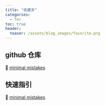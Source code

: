 ```yaml
---
title: "收藏夹"
categories:
  - Tec
toc: true
header:
  teaser: /assets/blog_images/favorite.png
---
```



## github 仓库
🔶 [minimal mistakes](https://github.com/mmistakes/minimal-mistakes)


## 快速指引
🔶 [minimal mistakes](https://mmistakes.github.io/minimal-mistakes/docs/quick-start-guide/)
